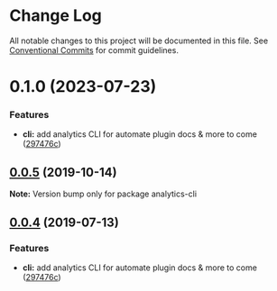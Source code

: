 # Change Log

All notable changes to this project will be documented in this file.
See [Conventional Commits](https://conventionalcommits.org) for commit guidelines.

# 0.1.0 (2023-07-23)


### Features

* **cli:** add analytics CLI for automate plugin docs & more to come ([297476c](https://github.com/DavidWells/analytics/commit/297476cabe34eacc034b11377e052b6c84569433))





## [0.0.5](https://github.com/DavidWells/analytics/compare/analytics-cli@0.0.4...analytics-cli@0.0.5) (2019-10-14)

**Note:** Version bump only for package analytics-cli





## [0.0.4](https://github.com/DavidWells/analytics/compare/analytics-cli@0.0.4...analytics-cli@0.0.4) (2019-07-13)


### Features

* **cli:** add analytics CLI for automate plugin docs & more to come ([297476c](https://github.com/DavidWells/analytics/commit/297476c))
